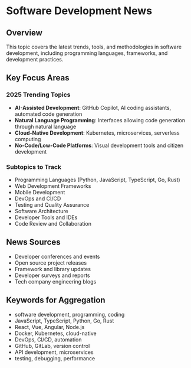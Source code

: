 # Software Development News

## Overview
This topic covers the latest trends, tools, and methodologies in software development, including programming languages, frameworks, and development practices.

## Key Focus Areas

### 2025 Trending Topics
- **AI-Assisted Development**: GitHub Copilot, AI coding assistants, automated code generation
- **Natural Language Programming**: Interfaces allowing code generation through natural language
- **Cloud-Native Development**: Kubernetes, microservices, serverless computing
- **No-Code/Low-Code Platforms**: Visual development tools and citizen development

### Subtopics to Track
- Programming Languages (Python, JavaScript, TypeScript, Go, Rust)
- Web Development Frameworks
- Mobile Development
- DevOps and CI/CD
- Testing and Quality Assurance
- Software Architecture
- Developer Tools and IDEs
- Code Review and Collaboration

## News Sources
- Developer conferences and events
- Open source project releases
- Framework and library updates
- Developer surveys and reports
- Tech company engineering blogs

## Keywords for Aggregation
- software development, programming, coding
- JavaScript, TypeScript, Python, Go, Rust
- React, Vue, Angular, Node.js
- Docker, Kubernetes, cloud-native
- DevOps, CI/CD, automation
- GitHub, GitLab, version control
- API development, microservices
- testing, debugging, performance